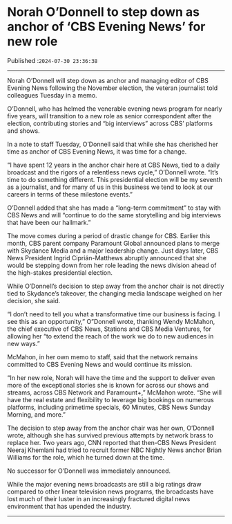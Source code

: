 # Norah O’Donnell to step down as anchor of ‘CBS Evening News’ for new role

Published :`2024-07-30 23:36:38`

---

Norah O’Donnell will step down as anchor and managing editor of CBS Evening News following the November election, the veteran journalist told colleagues Tuesday in a memo.

O’Donnell, who has helmed the venerable evening news program for nearly five years, will transition to a new role as senior correspondent after the election, contributing stories and “big interviews” across CBS’ platforms and shows.

In a note to staff Tuesday, O’Donnell said that while she has cherished her time as anchor of CBS Evening News, it was time for a change.

“I have spent 12 years in the anchor chair here at CBS News, tied to a daily broadcast and the rigors of a relentless news cycle,” O’Donnell wrote. “It’s time to do something different. This presidential election will be my seventh as a journalist, and for many of us in this business we tend to look at our careers in terms of these milestone events.”

O’Donnell added that she has made a “long-term commitment” to stay with CBS News and will “continue to do the same storytelling and big interviews that have been our hallmark.”

The move comes during a period of drastic change for CBS. Earlier this month, CBS parent company Paramount Global announced plans to merge with Skydance Media and a major leadership change. Just days later, CBS News President Ingrid Ciprián-Matthews abruptly announced that she would be stepping down from her role leading the news division ahead of the high-stakes presidential election.

While O’Donnell’s decision to step away from the anchor chair is not directly tied to Skydance’s takeover, the changing media landscape weighed on her decision, she said.

“I don’t need to tell you what a transformative time our business is facing. I see this as an opportunity,” O”Donnell wrote, thanking Wendy McMahon, the chief executive of CBS News, Stations and CBS Media Ventures, for allowing her “to extend the reach of the work we do to new audiences in new ways.”

McMahon, in her own memo to staff, said that the network remains committed to CBS Evening News and would continue its mission.

“In her new role, Norah will have the time and the support to deliver even more of the exceptional stories she is known for across our shows and streams, across CBS Network and Paramount+,” McMahon wrote. “She will have the real estate and flexibility to leverage big bookings on numerous platforms, including primetime specials, 60 Minutes, CBS News Sunday Morning, and more.”

The decision to step away from the anchor chair was her own, O’Donnell wrote, although she has survived previous attempts by network brass to replace her. Two years ago, CNN reported that then-CBS News President Neeraj Khemlani had tried to recruit former NBC Nightly News anchor Brian Williams for the role, which he turned down at the time.

No successor for O’Donnell was immediately announced.

While the major evening news broadcasts are still a big ratings draw compared to other linear television news programs, the broadcasts have lost much of their luster in an increasingly fractured digital news environment that has upended the industry.

---

